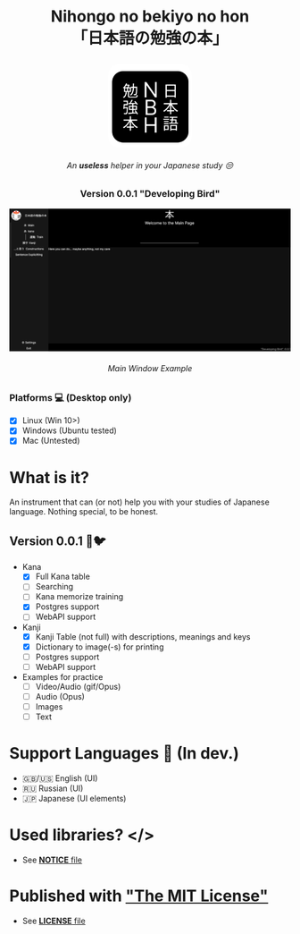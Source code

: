 # <p align="center">Nihongo no bekiyo no hon <br>「日本語の勉強の本」</p>

<p align="center"> <img  src="./_NnBnH/Assets/NewLogo.svg" style="width: 150px; border-radius: 20px"></p>

###### <p align="center">  *An __useless__ helper in your Japanese study* :unamused:</p>
### <p align="center">Version 0.0.1 "Developing Bird"</p>


<img style="justify-content:center" src="./_NnBnH/Assets/KanaPagePreview.PNG" style="width:600px; border-radius: 20px"></img>
###### <p  align="center"> Main Window Example </p>


### Platforms :computer: (Desktop only)
- [x] Linux (Win 10>)
- [x] Windows (Ubuntu tested)
- [x] Mac (Untested)

# What is it?
An instrument that can (or not) help you with your studies of Japanese language. Nothing special, to be honest.

## Version 0.0.1 :hammer::bird:
- Kana
  - [x] Full Kana table 
  - [ ] Searching
  - [ ] Kana memorize training
  - [x] Postgres support
  - [ ] WebAPI support

- Kanji
  - [x] Kanji Table (not full) with descriptions, meanings and keys
  - [x] Dictionary to image(-s) for printing
  - [ ] Postgres support
  - [ ] WebAPI support
- Examples for practice
  - [ ] Video/Audio (gif/Opus)
  - [ ] Audio (Opus)
  - [ ] Images 
  - [ ] Text

# Support Languages :page_with_curl: (In dev.)
  - :gb:/:us: English (UI)
  - :ru: Russian (UI)
  - :jp: Japanese (UI elements)

# Used libraries? </>
  - See [__NOTICE__ file](./NOTICE.md)


# Published with <ins>"The MIT License"</ins>
  - See [__LICENSE__ file](./LICENSE)
